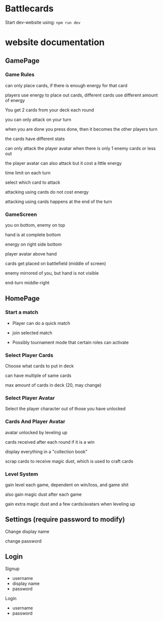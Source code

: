 # Battlecards

Start dev-website using:  `npm run dev`



# website documentation

## GamePage

### Game Rules

can only place cards, if there is enough energy for that card

players use energy to place out cards, different cards use different amount of energy

You get 2 cards from your deck each round

you can only attack on your turn

when you are done you press done, then it becomes the other players turn

the cards have different stats

can only attack the player avatar when there is only 1 enemy cards or less out

the player avatar can also attack but it cost a little energy

time limit on each turn

select which card to attack

attacking using cards do not cost energy

attacking using cards happens at the end of the turn


### GameScreen

you on bottom, enemy on top

hand is at complete bottom

energy on right side bottom

player avatar above hand

cards get placed on battlefield (middle of screen)

enemy mirrored of you, but hand is not visible

end-turn middle-right


## HomePage

### Start a match

- Player can do a quick match

- join selected match

- Possibly tournament mode that certain roles can activate


### Select Player Cards

Choose what cards to put in deck

can have multiple of same cards

max amount of cards in deck (20, may change)


### Select Player Avatar

Select the player character out of those you have unlocked


### Cards And Player Avatar

avatar unlocked by leveling up

cards received after each round if it is a win

display everything in a "collection book"

scrap cards to receive magic dust, which is used to craft cards


### Level System

gain level each game, dependent on win/loss, and game shit

also gain magic dust after each game

gain extra magic dust and a few cards/avatars when leveling up



## Settings (require password to modify)

Change display name

change password



## Login

Signup
- username
- display name
- password

Login
- username
- password
